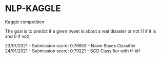 # NLP-KAGGLE
 Kaggle competition
 
 The goal is to predict if a given tweet is about a real disaster or not (1 if it is and 0 if not)

23/01/2021 - Submission score: 0.76953 - Naive Bayes Classifier
24/01/2021 - Submission score: 0.79221 - SGD Classifier with tf-idf
	
	
